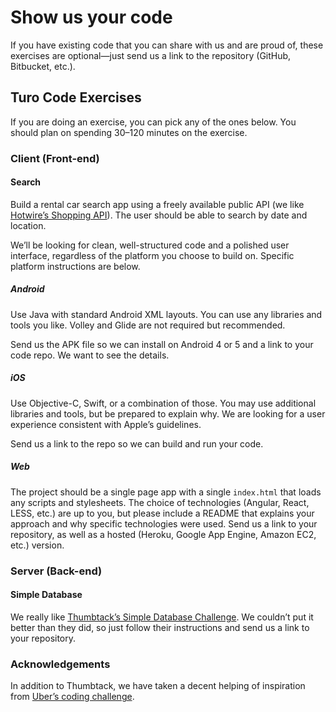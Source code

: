 # Show us your code

If you have existing code that you can share with us and are proud of, these exercises are optional—just send us a link to the repository (GitHub, Bitbucket, etc.).

## Turo Code Exercises

If you are doing an exercise, you can pick any of the ones below. You should plan on spending 30–120 minutes on the exercise.

### Client (Front-end)

#### Search

Build a rental car search app using a freely available public API (we like [Hotwire’s Shopping API][hotwire]). The user should be able to search by date and location.

We’ll be looking for clean, well-structured code and a polished user interface, regardless of the platform you choose to build on. Specific platform instructions are below.

[hotwire]: http://developer.hotwire.com/docs/Rental_Car_Shopping_API

##### Android

Use Java with standard Android XML layouts. You can use any libraries and tools you like. Volley and Glide are not required but recommended. 

Send us the APK file so we can install on Android 4 or 5 and a link to your code repo. We want to see the details.

##### iOS

Use Objective-C, Swift, or a combination of those. You may use additional libraries and tools, but be prepared to explain why. We are looking for a user experience consistent with Apple’s guidelines.  

Send us a link to the repo so we can build and run your code.

##### Web

The project should be a single page app with a single `index.html` that loads any scripts and stylesheets. The choice of technologies (Angular, React, LESS, etc.) are up to you, but please include a README that explains your approach and why specific technologies were used. Send us a link to your repository, as well as a hosted (Heroku, Google App Engine, Amazon EC2, etc.) version.


### Server (Back-end)

#### Simple Database

We really like [Thumbtack’s Simple Database Challenge][sdb]. We couldn’t put it better than they did, so just follow their instructions and send us a link to your repository.

[sdb]: https://www.thumbtack.com/challenges/simple-database

### Acknowledgements

In addition to Thumbtack, we have taken a decent helping of inspiration from [Uber’s coding challenge][uber].

[uber]: https://github.com/uber/coding-challenge-tools
